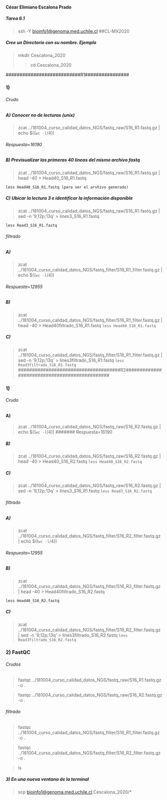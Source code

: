 #### César Elimiano Escalona Prado
##### Tarea 6.1

>ssh -Y bioinfo1@genoma.med.uchile.cl
##CL-MX2020

##### Cree un Directorio con su nombre. Ejemplo

>mkdir Cescalona_2020
>>cd Cescalona_2020

###########################R1################
### 1)
###### Crudo

##### A) Conocer no de lecturas (unix)
>zcat ../181004_curso_calidad_datos_NGS/fastq_raw/S16_R1.fastq.gz | echo $((`wc -l`/4))

###### Respuesta=16190

##### B) Previsualizar las primeras 40 líneas del mismo archivo fastq

>zcat ../181004_curso_calidad_datos_NGS/fastq_raw/S16_R1.fastq.gz | head -40 > Head40_S16_R1.fastq

 `less Head40_S16_R1.fastq (para ver el arvhivo generado)`

##### C) Ubicar la lectura 3 e identificar la información disponible

>zcat ../181004_curso_calidad_datos_NGS/fastq_raw/S16_R1.fastq.gz  | sed -n '9,12p;13q' > lines3_S16_R1.fastq

`less Read3_S16_R1.fastq`

###### filtrado
##### A)
>zcat ../181004_curso_calidad_datos_NGS/fastq_filter/S16_R1_filter.fastq.gz | echo $((`wc -l`/4))
###### Respuesta=12955
##### B)
>zcat ../181004_curso_calidad_datos_NGS/fastq_filter/S16_R1_filter.fastq.gz | head -40 > Head40filtrado_S16_R1.fastq
`less Head40_S16_R1.fastq`
##### C)
>zcat ../181004_curso_calidad_datos_NGS/fastq_filter/S16_R1_filter.fastq.gz  | sed -n '9,12p;13q' > lines3filtrado_S16_R1.fastq
`less Read3filtrado_S16_R1.fastq`
#####################################R2##############################################
### 1)
###### Crudo
#### A)
>zcat ../181004_curso_calidad_datos_NGS/fastq_raw/S16_R2.fastq.gz | echo $((`wc -l`/4))
####### Respuesta=16190
##### B)
>zcat ../181004_curso_calidad_datos_NGS/fastq_raw/S16_R2.fastq.gz | head -40 > Head40_S16_R2.fastq
`less Head40_S16_R2.fastq`
##### C)
>zcat ../181004_curso_calidad_datos_NGS/fastq_raw/S16_R2.fastq.gz  | sed -n '9,12p;13q' > lines3_S16_R1.fastq
`less Read3_S16_R2.fastq`
###### filtrado

##### A)
>zcat ../181004_curso_calidad_datos_NGS/fastq_filter/S16_R2_filter.fastq.gz | echo $((`wc -l`/4))
###### Respuesta=12955
##### B)
>zcat ../181004_curso_calidad_datos_NGS/fastq_filter/S16_R2_filter.fastq.gz | head -40 > Head40filtrado_S16_R2.fastq

`less Head40_S16_R2.fastq`

##### C)
>zcat ../181004_curso_calidad_datos_NGS/fastq_filter/S16_R2_filter.fastq.gz  | sed -n '9,12p;13q' > lines3filtrado_S16_R2.fastq
`less Read3filtrado_S16_R2.fastq`

### 2) FastQC

###### Crudos
>fastqc ../181004_curso_calidad_datos_NGS/fastq_raw/S16_R1.fastq.gz -o .

>fastqc ../181004_curso_calidad_datos_NGS/fastq_raw/S16_R2.fastq.gz -o .

###### filtrado
>fastqc ../181004_curso_calidad_datos_NGS/fastq_filter/S16_R1_filter.fastq.gz -o .

>fastqc ../181004_curso_calidad_datos_NGS/fastq_filter/S16_R2_filter.fastq.gz -o .

>ls

##### 3) En una nueva ventana de la terminal
>scp bioinfo1@genoma.med.uchile.cl:Cescalona_2020/*
